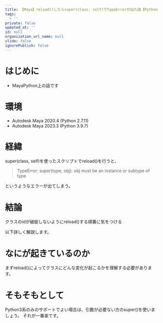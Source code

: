```yaml
---
title: 【Maya】reload()したらsuper(class, self)でTypeErrorが出た話【Python】
tags:
  - ''
private: false
updated_at: ''
id: null
organization_url_name: null
slide: false
ignorePublish: false
---
```

# はじめに
- MayaPython上の話です

# 環境
- Autodesk Maya 2020.4 (Python 2.7.11)
- Autodesk Maya 2023.3 (Python 3.9.7)

# 経緯
super(class, self)を使ったスクリプトでreload()を行うと、
> TypeError: super(type, obj): obj must be an instance or subtype of type

というようなエラーが出てしまう。

# 結論
クラスのidが破綻しないようにreload()する順番に気をつける

以下詳しく解説します。

# なにが起きているのか
まずreload()によってクラスにどんな変化が起こるかを理解する必要があります。




# そもそもとして
Python3系のみのサポートでよい場合は、引数が必要ない方のsuper()を使いましょう。
それが一番楽です。
